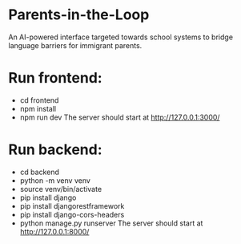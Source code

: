 # Parents-in-the-Loop
An AI-powered interface targeted towards school systems to bridge language barriers for immigrant parents.

# Run frontend:
- cd frontend
- npm install
- npm run dev
The server should start at http://127.0.0.1:3000/

# Run backend:
- cd backend
- python -m venv venv
- source venv/bin/activate
- pip install django
- pip install djangorestframework
- pip install django-cors-headers
- python manage.py runserver
The server should start at http://127.0.0.1:8000/
